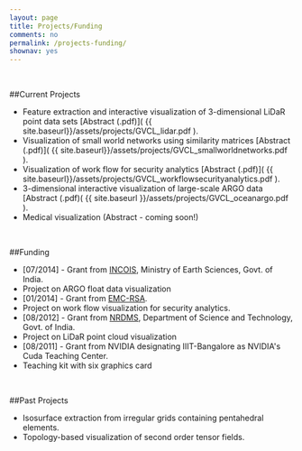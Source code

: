 ```yaml
---
layout: page
title: Projects/Funding
comments: no
permalink: /projects-funding/
shownav: yes
---
```

<br/>

##Current Projects

- Feature extraction and interactive visualization of 3-dimensional LiDaR point data sets [Abstract (.pdf)]( {{ site.baseurl}}/assets/projects/GVCL_lidar.pdf ). 
- Visualization of small world networks using similarity matrices [Abstract (.pdf)]( {{ site.baseurl}}/assets/projects/GVCL_smallworldnetworks.pdf ).
- Visualization of work flow for security analytics [Abstract (.pdf)]( {{ site.baseurl}}/assets/projects/GVCL_workflowsecurityanalytics.pdf ).
- 3-dimensional interactive visualization of large-scale ARGO data [Abstract (.pdf)( {{ site.baseurl }}/assets/projects/GVCL_oceanargo.pdf ).
- Medical visualization (Abstract - coming soon!)

<br/>

##Funding

- [07/2014] - Grant from [INCOIS](http://www.incois.gov.in/), Ministry of Earth Sciences, Govt. of India.
- Project on ARGO float data visualization
- [01/2014] - Grant from [EMC-RSA](http://www.emc.com/domains/rsa/index.htm).
- Project on work flow visualization for security analytics.
- [08/2012] - Grant from [NRDMS](http://nrdms.gov.in/), Department of Science and Technology, Govt. of India.
- Project on LiDaR point cloud visualization
- [08/2011] - Grant from NVIDIA designating IIIT-Bangalore as NVIDIA's Cuda Teaching Center.
- Teaching kit with six graphics card

<br/>

##Past Projects

- Isosurface extraction from irregular grids containing pentahedral elements.
- Topology-based visualization of second order tensor fields.